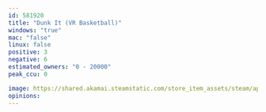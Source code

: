 ```yaml
---
id: 581920
title: "Dunk It (VR Basketball)"
windows: "true"
mac: "false"
linux: false
positive: 3
negative: 6
estimated_owners: "0 - 20000"
peak_ccu: 0

image: https://shared.akamai.steamstatic.com/store_item_assets/steam/apps/581920/header.jpg?t=1484617043
opinions:
---
```

